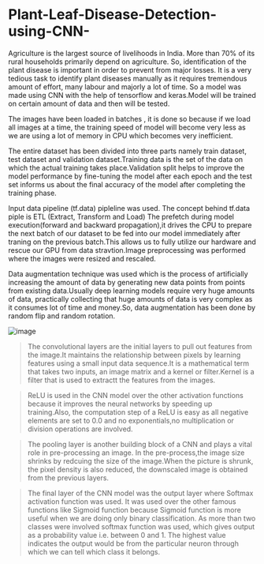 # Plant-Leaf-Disease-Detection-using-CNN-

Agriculture is the largest source of livelihoods in India. More than 70% of its rural households primarily depend on agriculture. So, identification of the plant disease is important in order to prevent from major losses. It is a very tedious task to identify plant diseases manually as it requires tremendous amount of effort, many labour and majorly a lot of time. So a model was made using CNN with the help of tensorflow and keras.Model will be trained on certain amount of data and then will be tested.

The images have been loaded in batches , it is done so because if we load all images at a time, the training speed of model will become very less as we are using a lot of memory in CPU which becomes very inefficient.

The entire dataset has been divided into three parts namely train dataset, test dataset and validation dataset.Training data is the set of the data on which the actual training takes place.Validation split helps to improve the model performance by fine-tuning the model after each epoch and the test set informs us about the final accuracy of the model after completing the training phase.

Input data pipeline (tf.data) pipleline was used. The concept behind tf.data piple is ETL (Extract, Transform and Load)
The prefetch during model execution(forward and backward propagation),it drives the CPU to prepare the next batch of our dataset to be fed into our model immediately after traning on the previous batch.This allows us to fully utilize our hardware and rescue our GPU from data stravtion.Image preprocessing was performed where the images were resized and rescaled.

Data augmentation technique was used which is the process of artificially increasing the amount of data by generating new data points from points from existing data.Usually deep learning models require very huge amounts of data, practically collecting that huge amounts of data is very complex as it consumes lot of time and money.So, data augmentation has been done by random flip and random rotation.

![image](https://user-images.githubusercontent.com/69798079/216807576-ac5d7cf7-43ac-4bbd-abfc-1ced4ca18fdb.png)


>The convolutional layers are the initial layers to pull out features from the image.It maintains the relationship between pixels by learning features using a small input data sequence.It is a mathematical term that takes two inputs, an image matrix and a kernel or filter.Kernel is a filter that is used to extractt the features from the images.

>ReLU is used in the CNN model over the other activation functions because it improves the neural networks by speeding up training.Also, the computation step of a ReLU is easy as all negative elements are set to 0.0 and no exponentials,no multiplication or division operations are involved.

>The pooling layer is another building block of a CNN and plays a vital role in pre-processing an image. In the pre-process,the image size shrinks by redcuing the size of the image.When the picture is shrunk, the pixel density is also reduced, the downscaled image is obtained from the previous layers.

>The final layer of the CNN model was the output layer where Softmax activation function was used. It was used over the other famous functions like Sigmoid function because Sigmoid function is more useful when we are doing only binary classification. As more than two classes were involved softmax function was used, which gives output as a probability value i.e. between 0 and 1. The highest value indicates the output would be from the particular neuron through which we can tell which class it belongs.

